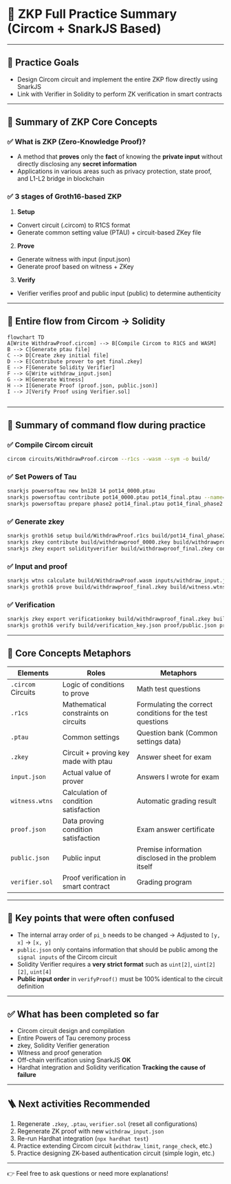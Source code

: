 # 🧠 ZKP Full Practice Summary (Circom + SnarkJS Based)

---

## 📌 Practice Goals

- Design Circom circuit and implement the entire ZKP flow directly using SnarkJS
- Link with Verifier in Solidity to perform ZK verification in smart contracts

---

## 🔸 Summary of ZKP Core Concepts

### ✅ What is ZKP (Zero-Knowledge Proof)?

- A method that **proves** only the **fact** of knowing the **private input** without directly disclosing any **secret information**
- Applications in various areas such as privacy protection, state proof, and L1-L2 bridge in blockchain

### ✅ 3 stages of Groth16-based ZKP

1. **Setup**

- Convert circuit (.circom) to R1CS format
- Generate common setting value (PTAU) + circuit-based ZKey file

2. **Prove**

- Generate witness with input (input.json)
- Generate proof based on witness + ZKey

3. **Verify**

- Verifier verifies proof and public input (public) to determine authenticity

---

## 🔸 Entire flow from Circom → Solidity

```mermaid
flowchart TD
A[Write WithdrawProof.circom] --> B[Compile Circom to R1CS and WASM]
B --> C[Generate ptau file]
C --> D[Create zkey initial file]
D --> E[Contribute prover to get final.zkey]
E --> F[Generate Solidity Verifier]
F --> G[Write withdraw_input.json]
G --> H[Generate Witness]
H --> I[Generate Proof (proof.json, public.json)]
I --> J[Verify Proof using Verifier.sol]


```

---

## 🔸 Summary of command flow during practice

### ✅ Compile Circom circuit

```bash
circom circuits/WithdrawProof.circom --r1cs --wasm --sym -o build/
```

### ✅ Set Powers of Tau

```bash
snarkjs powersoftau new bn128 14 pot14_0000.ptau
snarkjs powersoftau contribute pot14_0000.ptau pot14_final.ptau --name="junseung"
snarkjs powersoftau prepare phase2 pot14_final.ptau pot14_final_phase2.ptau
```

### ✅ Generate zkey

```bash
snarkjs groth16 setup build/WithdrawProof.r1cs build/pot14_final_phase2.ptau build/withdrawproof_0000.zkey
snarkjs zkey contribute build/withdrawproof_0000.zkey build/withdrawproof_final.zkey --name="junseung"
snarkjs zkey export solidityverifier build/withdrawproof_final.zkey contracts/Verifier.sol
```

### ✅ Input and proof

```bash
snarkjs wtns calculate build/WithdrawProof.wasm inputs/withdraw_input.json build/witness.wtns
snarkjs groth16 prove build/withdrawproof_final.zkey build/witness.wtns proof/proof.json proof/public.json
```

### ✅ Verification

```bash
snarkjs zkey export verificationkey build/withdrawproof_final.zkey build/verification_key.json
snarkjs groth16 verify build/verification_key.json proof/public.json proof/proof.json
```

---

## 🔸 Core Concepts Metaphors

| Elements           | Roles                                 | Metaphors                                                 |
| ------------------ | ------------------------------------- | --------------------------------------------------------- |
| `.circom` Circuits | Logic of conditions to prove          | Math test questions                                       |
| `.r1cs`            | Mathematical constraints on circuits  | Formulating the correct conditions for the test questions |
| `.ptau`            | Common settings                       | Question bank (Common settings data)                      |
| `.zkey`            | Circuit + proving key made with ptau  | Answer sheet for exam                                     |
| `input.json`       | Actual value of prover                | Answers I wrote for exam                                  |
| `witness.wtns`     | Calculation of condition satisfaction | Automatic grading result                                  |
| `proof.json`       | Data proving condition satisfaction   | Exam answer certificate                                   |
| `public.json`      | Public input                          | Premise information disclosed in the problem itself       |
| `verifier.sol`     | Proof verification in smart contract  | Grading program                                           |

---

## 🔸 Key points that were often confused

- The internal array order of `pi_b` needs to be changed → Adjusted to `[y, x]` → `[x, y]`
- `public.json` only contains information that should be public among the `signal inputs` of the Circom circuit
- Solidity Verifier requires a **very strict format** such as `uint[2]`, `uint[2][2]`, `uint[4]`
- **Public input order** in `verifyProof()` must be 100% identical to the circuit definition

---

## ✅ What has been completed so far

- Circom circuit design and compilation
- Entire Powers of Tau ceremony process
- zkey, Solidity Verifier generation
- Witness and proof generation
- Off-chain verification using SnarkJS **OK**
- Hardhat integration and Solidity verification **Tracking the cause of failure**

---

## 🪜 Next activities Recommended

1. Regenerate `.zkey`, `.ptau`, `verifier.sol` (reset all configurations)
2. Regenerate ZK proof with new `withdraw_input.json`
3. Re-run Hardhat integration (`npx hardhat test`)
4. Practice extending Circom circuit (`withdraw_limit`, `range_check`, etc.)
5. Practice designing ZK-based authentication circuit (simple login, etc.)

---

👉 Feel free to ask questions or need more explanations!
